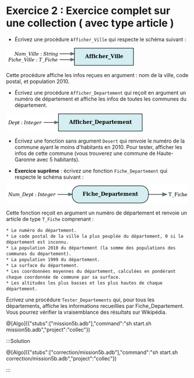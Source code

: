 # Exercice 2 : Exercice complet sur une collection ( avec type article )


* Écrivez une procédure `Afficher_Ville` qui respecte le schéma suivant : 

![Afficher_ville](/ressources/collec/Afficher_Ville.png)

Cette procédure affiche les infos reçues en argument : nom de la ville, code postal, et population 2010.


* Écrivez une procédure `Afficher_Departement` qui reçoit en argument un numéro de département et affiche les infos de toutes les communes du département.

![Afficher_Departement](/ressources/collec/Afficher_Departement.png)

* Écrivez une fonction sans argument `Desert` qui renvoie le numéro de la commune ayant le moins d'habitants en 2010. Pour tester, afficher les infos de cette commune (vous trouverez une commune de Haute-Garonne avec 5 habitants).

* **Exercice suprême** : écrivez une fonction `Fiche_Departement` qui respecte le schéma suivant :

![Fiche_Departement](/ressources/collec/Fiche_Departement.png)

Cette fonction reçoit en argument un numéro de département et renvoie un article de type `T_Fiche` comprenant :

	* Le numéro du département.
	* Le code postal de la ville la plus peuplée du département, 0 si le département est inconnu.
	* La population 2010 du département (la somme des populations des communes du département).
	* La population 1999 du département.
	* La surface du département.
	* Les coordonnées moyennes du département, calculées en pondérant chaque coordonnée de commune par sa surface.
	* Les altitudes les plus basses et les plus hautes de chaque département.

Écrivez une procédure `Tester_Departements` qui, pour tous les départements, affiche les informations recueillies par Fiche_Departement. Vous pourrez vérifier la vraisemblance des résultats sur Wikipédia. 

@[Algo]({"stubs":["mission5b.adb"],"command":"sh start.sh mission5b.adb","project":"collec"})

:::Solution

@[Algo]({"stubs":["correction/mission5b.adb"],"command":"sh start.sh correction/mission5b.adb","project":"collec"})

:::

